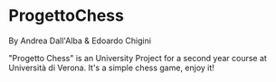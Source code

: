 # ProgettoChess

By Andrea Dall'Alba & Edoardo Chigini

"Progetto Chess" is an University Project for a second year course at Università di Verona.
It's a simple chess game, enjoy it!
